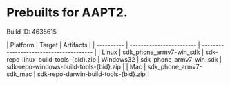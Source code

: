 # Prebuilts for AAPT2.

Build ID: 4635615

 |  Platform  |          Target          |                Artifacts
 |
 | ---------- | ------------------------ | --------------------------------------- |
 | Linux      | sdk_phone_armv7-win_sdk  | sdk-repo-linux-build-tools-{bid}.zip
 | Windows32  | sdk_phone_armv7-win_sdk  | sdk-repo-windows-build-tools-{bid}.zip  |
 | Mac        | sdk_phone_armv7-sdk_mac  | sdk-repo-darwin-build-tools-{bid}.zip   |


